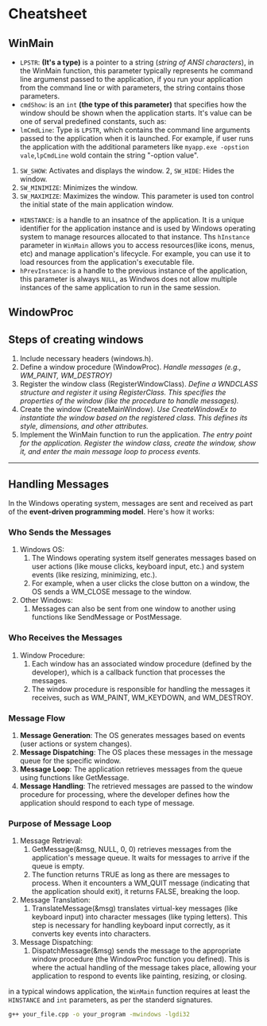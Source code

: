 # Cheatsheet

## WinMain

- `LPSTR`: **(It's a type)** is a pointer to a string (_string of ANSI characters_), in the WinMain function, this parameter typically represents he command line argumenst passed to the application, if you run your application from the command line or with parameters, the string contains those parameters.
- `cmdShow`: is an `int` **(the type of this parameter)** that specifies how the window should be shown when the application starts. It's value can be one of serval predefined constants, such as:
- `lmCmdLine`: Type is `LPSTR`, which contains the command line arguments passed to the application when it is launched. For example, if user runs the application with the additional parameters like `myapp.exe -opstion vale`,`lpCmdLine` wold contain the string "-option value".

1. `SW_SHOW`: Activates and displays the window.
   2, `SW_HIDE`: Hides the window.
2. `SW_MINIMIZE`: Minimizes the window.
3. `SW_MAXIMIZE`: Maximizes the window.
   This parameter is used ton control the initial state of the main application window.

- `HINSTANCE`: is a handle to an insatnce of the application. It is a unique identifier for the application instance and is used by Windows operating system to manage resources allocated to that instance. Ths `hInstance` parameter in `WinMain` allows you to access resources(like icons, menus, etc) and manage application's lifecycle. For example, you can use it to load resources from the application's executable file.
- `hPrevInstance`: is a handle to the previous instance of the application, this parameter is always `NULL`, as Windwos does not allow multiple instances of the same application to run in the same session.

## WindowProc

## Steps of creating windows

1. Include necessary headers (windows.h).
2. Define a window procedure (WindowProc).
   _Handle messages (e.g., WM_PAINT, WM_DESTROY)_
3. Register the window class (RegisterWindowClass).
   _Define a WNDCLASS structure and register it using RegisterClass. This specifies the properties of the window (like the procedure to handle messages)._
4. Create the window (CreateMainWindow).
   _Use CreateWindowEx to instantiate the window based on the registered class. This defines its style, dimensions, and other attributes._
5. Implement the WinMain function to run the application.
   _The entry point for the application. Register the window class, create the window, show it, and enter the main message loop to process events._

---

## Handling Messages

In the Windows operating system, messages are sent and received as part of the **event-driven programming model**. Here's how it works:

### Who Sends the Messages

1. Windows OS:
   1. The Windows operating system itself generates messages based on user actions (like mouse clicks, keyboard input, etc.) and system events (like resizing, minimizing, etc.).
   2. For example, when a user clicks the close button on a window, the OS sends a WM_CLOSE message to the window.
2. Other Windows:
   1. Messages can also be sent from one window to another using functions like SendMessage or PostMessage.

### Who Receives the Messages

1. Window Procedure:
   1. Each window has an associated window procedure (defined by the developer), which is a callback function that processes the messages.
   2. The window procedure is responsible for handling the messages it receives, such as WM_PAINT, WM_KEYDOWN, and WM_DESTROY.

### Message Flow

1. **Message Generation**: The OS generates messages based on events (user actions or system changes).
2. **Message Dispatching**: The OS places these messages in the message queue for the specific window.
3. **Message Loop**: The application retrieves messages from the queue using functions like GetMessage.
4. **Message Handling**: The retrieved messages are passed to the window procedure for processing, where the developer defines how the application should respond to each type of message.

### Purpose of Message Loop

1. Message Retrieval:
   1. GetMessage(&msg, NULL, 0, 0) retrieves messages from the application's message queue. It waits for messages to arrive if the queue is empty.
   2. The function returns TRUE as long as there are messages to process. When it encounters a WM_QUIT message (indicating that the application should exit), it returns FALSE, breaking the loop.
2. Message Translation:
   1. TranslateMessage(&msg) translates virtual-key messages (like keyboard input) into character messages (like typing letters). This step is necessary for handling keyboard input correctly, as it converts key events into characters.
3. Message Dispatching:
   1. DispatchMessage(&msg) sends the message to the appropriate window procedure (the WindowProc function you defined). This is where the actual handling of the message takes place, allowing your application to respond to events like painting, resizing, or closing.

in a typical windows application, the `WinMain` function requires at least the `HINSTANCE` and `int` parameters, as per the standerd signatures.

```bash
g++ your_file.cpp -o your_program -mwindows -lgdi32
```
